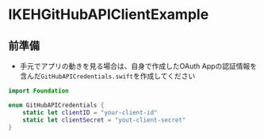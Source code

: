 # IKEHGitHubAPIClientExample

## 前準備

- 手元でアプリの動きを見る場合は、自身で作成したOAuth Appの認証情報を含んだ`GitHubAPICredentials.swift`を作成してください

```swift
import Foundation

enum GitHubAPICredentials {
    static let clientID = "your-client-id"
    static let clientSecret = "yout-client-secret"
}
```
